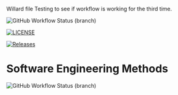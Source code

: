 Willard file
Testing to see if workflow is working for the third time.

![GitHub Workflow Status (branch)](https://img.shields.io/github/actions/workflow/status/WBarr242/sem/main.yml?branch=master)

[![LICENSE](https://img.shields.io/github/license/WBarr242/sem.svg?style=flat-square)](https://github.com/WBarr242/sem/blob/master/LICENSE)

[![Releases](https://img.shields.io/github/release/WBarr242/sem/all.svg?style=flat-square)](https://github.com/WBarr242/sem/releases)

# Software Engineering Methods
![GitHub Workflow Status (branch)](https://img.shields.io/github/actions/workflow/status/WBarr242/sem/main.yml?branch=develop>)